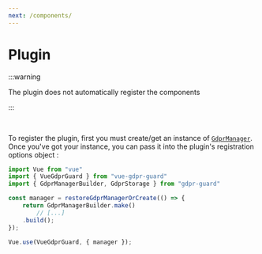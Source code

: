 ```yaml
---
next: /components/
---
```




# Plugin

:::warning

The plugin does not automatically register the components

:::

​	

To register the plugin, first you must create/get an instance of [`GdprManager`](https://voltra.github.io/gdpr-guard/classes/gdprmanager.html). Once you've got your instance, you can pass it into the plugin's registration options object :

```javascript
import Vue from "vue"
import { VueGdprGuard } from "vue-gdpr-guard"
import { GdprManagerBuilder, GdprStorage } from "gdpr-guard"

const manager = restoreGdprManagerOrCreate(() => {
    return GdprManagerBuilder.make()
    	// [...]
    .build();
});

Vue.use(VueGdprGuard, { manager });
```

